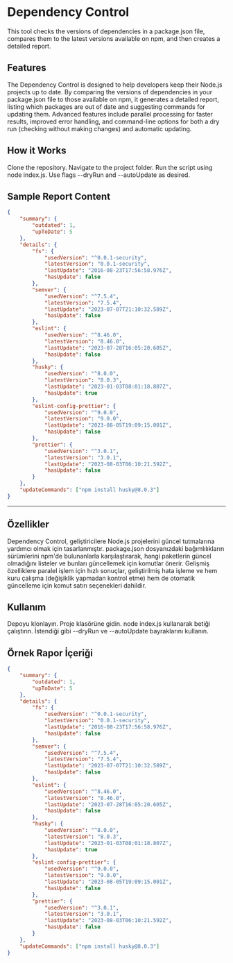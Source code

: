 # Dependency Control

This tool checks the versions of dependencies in a package.json file, compares them to the latest versions available on npm, and then creates a detailed report.

## Features

The Dependency Control is designed to help developers keep their Node.js projects up to date. By comparing the versions of dependencies in your package.json file to those available on npm, it generates a detailed report, listing which packages are out of date and suggesting commands for updating them. Advanced features include parallel processing for faster results, improved error handling, and command-line options for both a dry run (checking without making changes) and automatic updating.

## How it Works

Clone the repository.
Navigate to the project folder.
Run the script using node index.js. Use flags --dryRun and --autoUpdate as desired.

## Sample Report Content

```json
{
    "summary": {
        "outdated": 1,
        "upToDate": 5
    },
    "details": {
        "fs": {
            "usedVersion": "^0.0.1-security",
            "latestVersion": "0.0.1-security",
            "lastUpdate": "2016-08-23T17:56:58.976Z",
            "hasUpdate": false
        },
        "semver": {
            "usedVersion": "^7.5.4",
            "latestVersion": "7.5.4",
            "lastUpdate": "2023-07-07T21:10:32.589Z",
            "hasUpdate": false
        },
        "eslint": {
            "usedVersion": "^8.46.0",
            "latestVersion": "8.46.0",
            "lastUpdate": "2023-07-28T16:05:20.605Z",
            "hasUpdate": false
        },
        "husky": {
            "usedVersion": "^8.0.0",
            "latestVersion": "8.0.3",
            "lastUpdate": "2023-01-03T08:01:18.807Z",
            "hasUpdate": true
        },
        "eslint-config-prettier": {
            "usedVersion": "^9.0.0",
            "latestVersion": "9.0.0",
            "lastUpdate": "2023-08-05T19:09:15.001Z",
            "hasUpdate": false
        },
        "prettier": {
            "usedVersion": "^3.0.1",
            "latestVersion": "3.0.1",
            "lastUpdate": "2023-08-03T06:10:21.592Z",
            "hasUpdate": false
        }
    },
    "updateCommands": ["npm install husky@8.0.3"]
}
```

---

## Özellikler

Dependency Control, geliştiricilere Node.js projelerini güncel tutmalarına yardımcı olmak için tasarlanmıştır. package.json dosyanızdaki bağımlılıkların sürümlerini npm'de bulunanlarla karşılaştırarak, hangi paketlerin güncel olmadığını listeler ve bunları güncellemek için komutlar önerir. Gelişmiş özelliklere paralel işlem için hızlı sonuçlar, geliştirilmiş hata işleme ve hem kuru çalışma (değişiklik yapmadan kontrol etme) hem de otomatik güncelleme için komut satırı seçenekleri dahildir.

## Kullanım

Depoyu klonlayın.
Proje klasörüne gidin.
node index.js kullanarak betiği çalıştırın. İstendiği gibi --dryRun ve --autoUpdate bayraklarını kullanın.

## Örnek Rapor İçeriği

```json
{
    "summary": {
        "outdated": 1,
        "upToDate": 5
    },
    "details": {
        "fs": {
            "usedVersion": "^0.0.1-security",
            "latestVersion": "0.0.1-security",
            "lastUpdate": "2016-08-23T17:56:58.976Z",
            "hasUpdate": false
        },
        "semver": {
            "usedVersion": "^7.5.4",
            "latestVersion": "7.5.4",
            "lastUpdate": "2023-07-07T21:10:32.589Z",
            "hasUpdate": false
        },
        "eslint": {
            "usedVersion": "^8.46.0",
            "latestVersion": "8.46.0",
            "lastUpdate": "2023-07-28T16:05:20.605Z",
            "hasUpdate": false
        },
        "husky": {
            "usedVersion": "^8.0.0",
            "latestVersion": "8.0.3",
            "lastUpdate": "2023-01-03T08:01:18.807Z",
            "hasUpdate": true
        },
        "eslint-config-prettier": {
            "usedVersion": "^9.0.0",
            "latestVersion": "9.0.0",
            "lastUpdate": "2023-08-05T19:09:15.001Z",
            "hasUpdate": false
        },
        "prettier": {
            "usedVersion": "^3.0.1",
            "latestVersion": "3.0.1",
            "lastUpdate": "2023-08-03T06:10:21.592Z",
            "hasUpdate": false
        }
    },
    "updateCommands": ["npm install husky@8.0.3"]
}
```

